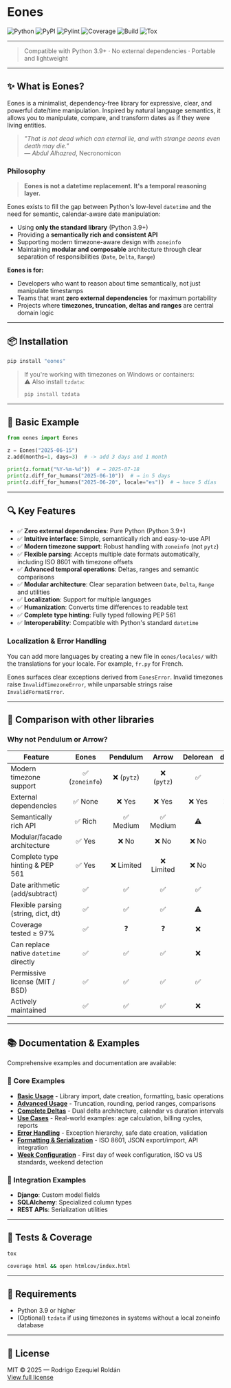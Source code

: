 # Eones
![Python](https://img.shields.io/badge/Python-3.9+-yellow?style=for-the-badge&logo=python)
![PyPI](https://img.shields.io/pypi/v/eones?style=for-the-badge)
![Pylint](https://img.shields.io/badge/pylint-10.00-green?style=for-the-badge)
![Coverage](https://img.shields.io/badge/Coverage-100%25-red?style=for-the-badge)
![Build](https://img.shields.io/badge/Build-manual-green?style=for-the-badge)
![Tox](https://img.shields.io/badge/Tested%20tox-yellowgreen?style=for-the-badge)

---

> Compatible with Python 3.9+ · No external dependencies · Portable and lightweight

---

## ✨ What is Eones?

Eones is a minimalist, dependency-free library for expressive, clear, and powerful date/time manipulation. Inspired by natural language semantics, it allows you to manipulate, compare, and transform dates as if they were living entities.

> *"That is not dead which can eternal lie, and with strange aeons even death may die."*  
> — *Abdul Alhazred*, Necronomicon

### Philosophy

> **Eones is not a datetime replacement. It's a temporal reasoning layer.**

Eones exists to fill the gap between Python's low-level `datetime` and the need for semantic, calendar-aware date manipulation:

- Using **only the standard library** (Python 3.9+)
- Providing a **semantically rich and consistent API**
- Supporting modern timezone-aware design with `zoneinfo`
- Maintaining **modular and composable** architecture through clear separation of responsibilities (`Date`, `Delta`, `Range`)

**Eones is for:**
- Developers who want to reason about time semantically, not just manipulate timestamps
- Teams that want **zero external dependencies** for maximum portability
- Projects where **timezones, truncation, deltas and ranges** are central domain logic

---

## 📦 Installation

```bash
pip install "eones"
```

> If you're working with timezones on Windows or containers:  
> ⚠️ Also install `tzdata`:
> ```bash
> pip install tzdata
> ```

---

## 🧪 Basic Example

```python
from eones import Eones

z = Eones("2025-06-15")
z.add(months=1, days=3)  # -> add 3 days and 1 month

print(z.format("%Y-%m-%d"))  # → 2025-07-18
print(z.diff_for_humans("2025-06-10"))  # → in 5 days
print(z.diff_for_humans("2025-06-20", locale="es"))  # → hace 5 días
```

---

## 🔍 Key Features

- ✅ **Zero external dependencies**: Pure Python (Python 3.9+)
- ✅ **Intuitive interface**: Simple, semantically rich and easy-to-use API
- ✅ **Modern timezone support**: Robust handling with `zoneinfo` (not `pytz`)
- ✅ **Flexible parsing**: Accepts multiple date formats automatically, including ISO 8601 with timezone offsets
- ✅ **Advanced temporal operations**: Deltas, ranges and semantic comparisons
- ✅ **Modular architecture**: Clear separation between `Date`, `Delta`, `Range` and utilities
- ✅ **Localization**: Support for multiple languages
- ✅ **Humanization**: Converts time differences to readable text
- ✅ **Complete type hinting**: Fully typed following PEP 561
- ✅ **Interoperability**: Compatible with Python's standard `datetime`

### Localization & Error Handling

You can add more languages by creating a new file in `eones/locales/` with the
translations for your locale. For example, `fr.py` for French.

Eones surfaces clear exceptions derived from `EonesError`. Invalid timezones
raise `InvalidTimezoneError`, while unparsable strings raise
`InvalidFormatError`.

---

## 🧾 Comparison with other libraries

### Why not Pendulum or Arrow?

| Feature                                 | Eones | Pendulum | Arrow | Delorean | dateutil | pytz |
|-----------------------------------------|:-----:|:--------:|:-----:|:--------:|:--------:|:----:|
| Modern timezone support                | ✅ (`zoneinfo`) | ❌ (`pytz`) | ❌ (`pytz`) | ✅ | ⚠️ | ✅ |
| External dependencies                   | ✅ None | ❌ Yes | ❌ Yes | ❌ Yes | ❌ Yes | ❌ Yes |
| Semantically rich API                   | ✅ Rich | ✅ Medium | ✅ Medium | ⚠️ | ❌ | ❌ |
| Modular/facade architecture             | ✅ Yes | ❌ No | ❌ No | ❌ No | ❌ No | ❌ No |
| Complete type hinting & PEP 561         | ✅ Yes | ❌ Limited | ❌ Limited | ❌ No | ❌ No | ❌ No |
| Date arithmetic (add/subtract)          | ✅    | ✅        | ✅    | ✅        | ❌        | ❌   |
| Flexible parsing (string, dict, dt)     | ✅    | ✅        | ✅    | ⚠️        | ✅        | ❌   |
| Coverage tested ≥ 97%                   | ✅    | ❓        | ❓    | ❌        | ❌        | ❌   |
| Can replace native `datetime` directly  | ✅    | ✅        | ✅    | ❌        | ❌        | ❌   |
| Permissive license (MIT / BSD)          | ✅    | ✅        | ✅    | ✅        | ✅        | ✅   |
| Actively maintained                     | ✅    | ✅        | ✅    | ❌        | ✅        | ⚠️   |

---

## 📚 Documentation & Examples

Comprehensive examples and documentation are available:

### 📖 Core Examples
- **[Basic Usage](https://github.com/roldriel/eones/blob/master/examples/basic_usage.md)** - Library import, date creation, formatting, basic operations
- **[Advanced Usage](https://github.com/roldriel/eones/blob/master/examples/advanced_usage.md)** - Truncation, rounding, period ranges, comparisons
- **[Complete Deltas](https://github.com/roldriel/eones/blob/master/examples/complete_deltas.md)** - Dual delta architecture, calendar vs duration intervals
- **[Use Cases](https://github.com/roldriel/eones/blob/master/examples/use_cases.md)** - Real-world examples: age calculation, billing cycles, reports
- **[Error Handling](https://github.com/roldriel/eones/blob/master/examples/error_handling.md)** - Exception hierarchy, safe date creation, validation
- **[Formatting & Serialization](https://github.com/roldriel/eones/blob/master/examples/formatting_serialization.md)** - ISO 8601, JSON export/import, API integration
- **[Week Configuration](https://github.com/roldriel/eones/blob/master/examples/week_configuration.md)** - First day of week configuration, ISO vs US standards, weekend detection

### 🔗 Integration Examples
- **Django**: Custom model fields
- **SQLAlchemy**: Specialized column types  
- **REST APIs**: Serialization utilities

---

## 🔧 Tests & Coverage

```bash
tox
```

```bash
coverage html && open htmlcov/index.html
```

---

## 📖 Requirements

- Python 3.9 or higher
- (Optional) `tzdata` if using timezones in systems without a local zoneinfo database

---

## 📝 License

MIT © 2025 — Rodrigo Ezequiel Roldán  
[View full license](https://github.com/roldriel/eones/blob/master/LICENSE.md)
